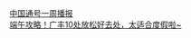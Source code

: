   
[中国通号一周播报](http://www.dianyue.me/archives/706/pc3p8mgorrusz8b1/)  
[端午攻略！广丰10处放松好去处，太适合度假啦~](http://www.dianyue.me/archives/897/3ovpa7qu7avzvujp/)